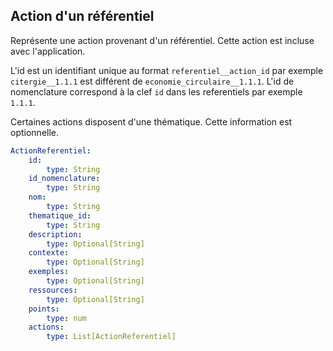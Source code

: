## Action d'un référentiel

Représente une action provenant d'un référentiel. Cette action est incluse avec l'application.

L'id est un identifiant unique au format `referentiel__action_id` par exemple `citergie__1.1.1` est différent
de `economie_circulaire__1.1.1`.
L'id de nomenclature correspond à la clef `id` dans les referentiels par exemple `1.1.1`.

Certaines actions disposent d'une thématique. Cette information est optionnelle.
```yaml
ActionReferentiel:
    id:
        type: String
    id_nomenclature:
        type: String
    nom:
        type: String
    thematique_id: 
        type: String
    description:
        type: Optional[String]
    contexte:
        type: Optional[String]
    exemples:
        type: Optional[String]
    ressources:
        type: Optional[String]
    points:
        type: num
    actions:
        type: List[ActionReferentiel]
```
